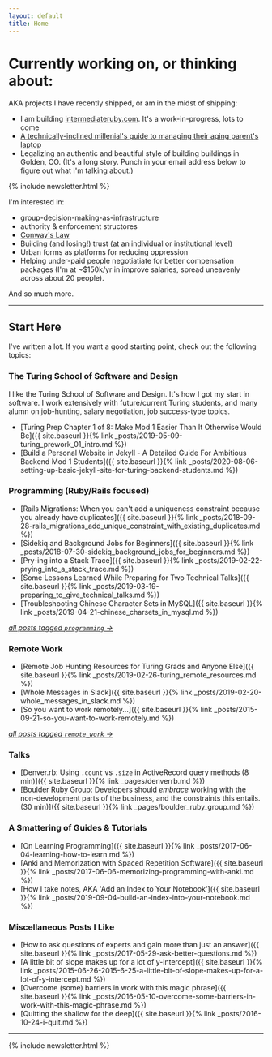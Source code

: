 ```yaml
---
layout: default
title: Home
---
```


# Currently working on, or thinking about:

AKA projects I have recently shipped, or am in the midst of shipping:

- I am building [intermediateruby.com](https://intermediateruby.com/). It's a work-in-progress, lots to come
- [A technically-inclined millenial's guide to managing their aging parent's laptop](https://josh.works/upgrade-parents-junky-old-laptop-to-chromebook)
- Legalizing an authentic and beautiful style of building buildings in Golden, CO. (It's a long story. Punch in your email address below to figure out what I'm talking about.)

{% include newsletter.html %}

I'm interested in:
- group-decision-making-as-infrastructure
- authority & enforcement structores
- [Conway's Law](https://en.wikipedia.org/wiki/Conway%27s_law)
- Building (and losing!) trust (at an individual or institutional level)
- Urban forms as platforms for reducing oppression
- Helping under-paid people negotiatiate for better compensation packages (I'm at ~$150k/yr in improve salaries, spread uneavenly across about 20 people).

And so much more. 

-------------------------------------

## Start Here

I've written a lot. If you want a good starting point, check out the following topics:


### The Turing School of Software and Design

I like the Turing School of Software and Design. It's how I got my start in software. I work extensively with future/current Turing students, and many alumn on job-hunting, salary negotiation, job success-type topics. 

- [Turing Prep Chapter 1 of 8: Make Mod 1 Easier Than It Otherwise Would Be]({{ site.baseurl }}{% link _posts/2019-05-09-turing_prework_01_intro.md %})
- [Build a Personal Website in Jekyll - A Detailed Guide For Ambitious Backend Mod 1 Students]({{ site.baseurl }}{% link _posts/2020-08-06-setting-up-basic-jekyll-site-for-turing-backend-students.md %})

### Programming (Ruby/Rails focused)

- [Rails Migrations: When you can't add a uniqueness constraint because you already have duplicates]({{ site.baseurl }}{% link _posts/2018-09-28-rails_migrations_add_unique_constraint_with_existing_duplicates.md %})
- [Sidekiq and Background Jobs for Beginners]({{ site.baseurl }}{% link _posts/2018-07-30-sidekiq_background_jobs_for_beginners.md %})
- [Pry-ing into a Stack Trace]({{ site.baseurl }}{% link _posts/2019-02-22-prying_into_a_stack_trace.md %})
- [Some Lessons Learned While Preparing for Two Technical Talks]({{ site.baseurl }}{% link _posts/2019-03-19-preparing_to_give_technical_talks.md %})
- [Troubleshooting Chinese Character Sets in MySQL]({{ site.baseurl }}{% link _posts/2019-04-21-chinese_charsets_in_mysql.md %})

_[all posts tagged `programming` ->](https://josh.works/tags#programming)_

### Remote Work

- [Remote Job Hunting Resources for Turing Grads and Anyone Else]({{ site.baseurl }}{% link _posts/2019-02-26-turing_remote_resources.md %})
- [Whole Messages in Slack]({{ site.baseurl }}{% link _posts/2019-02-20-whole_messages_in_slack.md %})
- [So you want to work remotely...]({{ site.baseurl }}{% link _posts/2015-09-21-so-you-want-to-work-remotely.md %})

_[all posts tagged `remote_work` ->](https://josh.works/tags#remote_work)_

### Talks

- [Denver.rb: Using `.count` vs `.size` in ActiveRecord query methods (8 min)]({{ site.baseurl }}{% link _pages/denverrb.md %}) 
- [Boulder Ruby Group: Developers should _embrace_ working with the non-development parts of the business, and the constraints this entails. (30 min)]({{ site.baseurl }}{% link _pages/boulder_ruby_group.md %})

### A Smattering of Guides & Tutorials

- [On Learning Programming]({{ site.baseurl }}{% link _posts/2017-06-04-learning-how-to-learn.md %})
- [Anki and Memorization with Spaced Repetition Software]({{ site.baseurl }}{% link _posts/2017-06-06-memorizing-programming-with-anki.md %})
- [How I take notes, AKA 'Add an Index to Your Notebook']({{ site.baseurl }}{% link _posts/2019-09-04-build-an-index-into-your-notebook.md %})

### Miscellaneous Posts I Like

- [How to ask questions of experts and gain more than just an answer]({{ site.baseurl }}{% link _posts/2017-05-29-ask-better-questions.md %})
- [A little bit of slope makes up for a lot of y-intercept]({{ site.baseurl }}{% link _posts/2015-06-26-2015-6-25-a-little-bit-of-slope-makes-up-for-a-lot-of-y-intercept.md %})
- [Overcome (some) barriers in work with this magic phrase]({{ site.baseurl }}{% link _posts/2016-05-10-overcome-some-barriers-in-work-with-this-magic-phrase.md %})
- [Quitting the shallow for the deep]({{ site.baseurl }}{% link _posts/2016-10-24-i-quit.md %})

------------------

{% include newsletter.html %}
